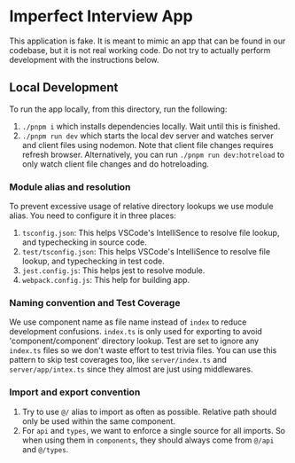 # Imperfect Interview App

This application is fake. It is meant to mimic an app that can be found in our codebase, but it is not real working code. Do not try to actually perform development with the instructions below.

## Local Development

To run the app locally, from this directory, run the following:

1. `./pnpm i` which installs dependencies locally. Wait until this is finished.
2. `./pnpm run dev` which starts the local dev server and watches server and client files using nodemon. Note that client file changes requires refresh browser. Alternatively, you can run `./pnpm run dev:hotreload` to only watch client file changes and do hotreloading.

### Module alias and resolution

To prevent excessive usage of relative directory lookups we use module alias. You need to configure it in three places:
1. `tsconfig.json`: This helps VSCode's IntelliSence to resolve file lookup, and typechecking in source code.
2. `test/tsconfig.json`: This helps VSCode's IntelliSence to resolve file lookup, and typechecking in test code.
3. `jest.config.js`: This helps jest to resolve module.
4. `webpack.config.js`: This help for building app.

### Naming convention and Test Coverage

We use component name as file name instead of `index` to reduce development confusions. `index.ts` is only used for exporting to avoid 'component/component' directory lookup. Test are set to ignore any `index.ts` files so we don't waste effort to test trivia files. You can use this pattern to skip test coverages too, like `server/index.ts` and `server/app/intex.ts` since they almost are just using middlewares.

### Import and export convention

1. Try to use `@/` alias to import as often as possible. Relative path should only be used within the same component.
2. For `api` and `types`, we want to enforce a single source for all imports. So when using them in `components`, they should always come from `@/api` and `@/types`.
